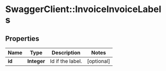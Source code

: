# SwaggerClient::InvoiceInvoiceLabels

## Properties
Name | Type | Description | Notes
------------ | ------------- | ------------- | -------------
**id** | **Integer** | Id if the label. | [optional] 


